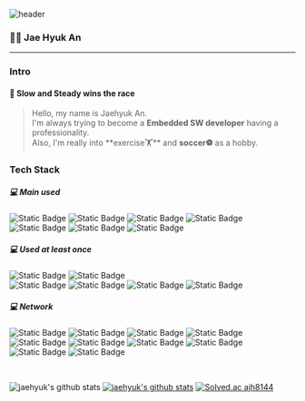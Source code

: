 ![header](https://capsule-render.vercel.app/api?type=rect&color=gradient&=0,2,2,2,2,3&height=300&section=header&text=Jaehyuk's%20GITHUB!&fontSize=60)



### 👨‍💻 Jae Hyuk An
***
### Intro
#### 🐢 **Slow** and **Steady** wins the race

> Hello, my name is Jaehyuk An. <br/>
> I'm always trying to become a **Embedded SW developer** having a professionality. <br/>
> Also, I'm really into **exercise🏋**️ and **soccer⚽** as a hobby. <br/>



### Tech Stack

##### 💻  Main used
![Static Badge](https://img.shields.io/badge/C-A8B9CC?style=for-the-badge&logo=C&logoColor=white) ![Static Badge](https://img.shields.io/badge/C++-00599C?style=for-the-badge&logo=cplusplus&logoColor=white) ![Static Badge](https://img.shields.io/badge/Linux-FCC624?style=for-the-badge&logo=Linux&logoColor=black) ![Static Badge](https://img.shields.io/badge/cmake-064F8C?style=for-the-badge&logo=CMAKE&logoColor=white)
<br/> 
![Static Badge](https://img.shields.io/badge/STM32-03234B?style=for-the-badge&logo=stmicroelectronics&logoColor=white) ![Static Badge](https://img.shields.io/badge/raspberrypi-A22846?style=for-the-badge&logo=raspberrypi&logoColor=white) ![Static Badge](https://img.shields.io/badge/arduino-00878F?style=for-the-badge&logo=arduino&logoColor=white)
##### 💻 Used at least once
 ![Static Badge](https://img.shields.io/badge/Python-3776AB?style=for-the-badge&logo=python&logoColor=white) ![Static Badge](https://img.shields.io/badge/Verilog-EA5906?style=for-the-badge&logo=V&logoColor=black)  <br/>
![Static Badge](https://img.shields.io/badge/node.js-339933?style=for-the-badge&logo=node.js&logoColor=white) ![Static Badge](https://img.shields.io/badge/jupyter-F37626?style=for-the-badge&logo=jupyter&logoColor=white) ![Static Badge](https://img.shields.io/badge/MariaDB-003545?style=for-the-badge&logo=mariadb&logoColor=white) ![Static Badge](https://img.shields.io/badge/mysql-4479A1?style=for-the-badge&logo=mysql&logoColor=white) 
 
##### 💻  Network
 ![Static Badge](https://img.shields.io/badge/wifi-4479A1?style=for-the-badge&logo=wifi&logoColor=white) ![Static Badge](https://img.shields.io/badge/bluetooth-4479A1?style=for-the-badge&logo=bluetooth&logoColor=white) ![Static Badge](https://img.shields.io/badge/Ethernet-4479A1?style=for-the-badge&logo=ethernet&logoColor=white) ![Static Badge](https://img.shields.io/badge/spi-4479A1?style=for-the-badge&logo=ethernet&logoColor=white) ![Static Badge](https://img.shields.io/badge/i2c-4479A1?style=for-the-badge&logo=ethernet&logoColor=white) ![Static Badge](https://img.shields.io/badge/ethercat-4479A1?style=for-the-badge&logo=ethernet&logoColor=white) ![Static Badge](https://img.shields.io/badge/uart-4479A1?style=for-the-badge&logo=ethernet&logoColor=white) ![Static Badge](https://img.shields.io/badge/usart-4479A1?style=for-the-badge&logo=ethernet&logoColor=white) ![Static Badge](https://img.shields.io/badge/TCP/IP-4479A1?style=for-the-badge&logo=ethernet&logoColor=white) ![Static Badge](https://img.shields.io/badge/UDP-4479A1?style=for-the-badge&logo=ethernet&logoColor=white) 

<br/>

![jaehyuk's github stats](https://github-readme-stats.vercel.app/api?username=jaehyukk&theme=vue-dark&show_icons=true) [![jaehyuk's github stats](https://github-readme-stats.vercel.app/api/top-langs/?username=jaehyukk&show_icons=true&hide_border=true&title_color=004386&icon_color=004386&layout=compact)](https://github.com/jaehyukk)
[![Solved.ac
ajh8144](http://mazassumnida.wtf/api/generate_badge?boj=ajh8144)](https://solved.ac/ajh8144)
